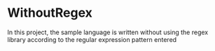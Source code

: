# WithoutRegex
In this project, the sample language is written without using the regex library according to the regular expression pattern entered 
